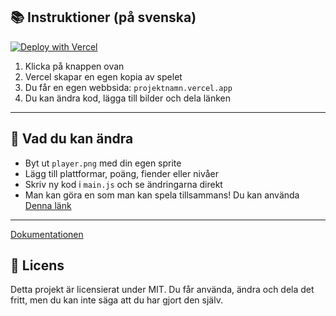 ## 📚 Instruktioner (på svenska)
[![Deploy with Vercel](https://vercel.com/button)](https://vercel.com/new/clone?repository-url=https://github.com/arvin-bit/kaboomstarter)

1. Klicka på knappen ovan
2. Vercel skapar en egen kopia av spelet
3. Du får en egen webbsida: `projektnamn.vercel.app`
4. Du kan ändra kod, lägga till bilder och dela länken

---

## 🧠 Vad du kan ändra

- Byt ut `player.png` med din egen sprite
- Lägg till plattformar, poäng, fiender eller nivåer
- Skriv ny kod i `main.js` och se ändringarna direkt
- Man kan göra en som man kan spela tillsammans! Du kan använda [Denna länk](https://github.com/arvin-bit/MultiplayerKaplay/)

---

[Dokumentationen](https://kaplayjs.com/docs/guides/)

## 📄 Licens

Detta projekt är licensierat under MIT. Du får använda, ändra och dela det fritt, men du kan inte säga att du har gjort den själv.
